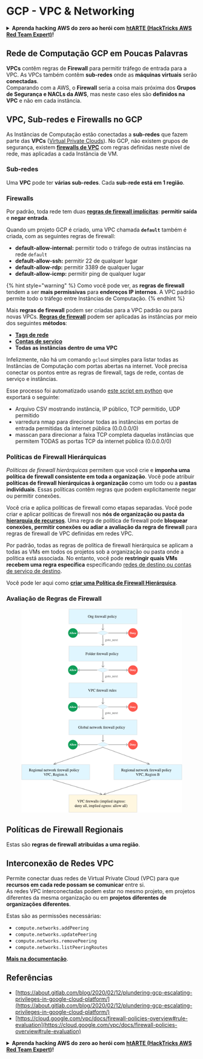 # GCP - VPC & Networking

<details>

<summary><strong>Aprenda hacking AWS do zero ao herói com</strong> <a href="https://training.hacktricks.xyz/courses/arte"><strong>htARTE (HackTricks AWS Red Team Expert)</strong></a><strong>!</strong></summary>

Outras maneiras de apoiar o HackTricks:

- Se você quiser ver sua **empresa anunciada no HackTricks** ou **baixar o HackTricks em PDF** Confira os [**PLANOS DE ASSINATURA**](https://github.com/sponsors/carlospolop)!
- Adquira o [**swag oficial PEASS & HackTricks**](https://peass.creator-spring.com)
- Descubra [**A Família PEASS**](https://opensea.io/collection/the-peass-family), nossa coleção exclusiva de [**NFTs**](https://opensea.io/collection/the-peass-family)
- **Junte-se ao** 💬 [**grupo Discord**](https://discord.gg/hRep4RUj7f) ou ao [**grupo telegram**](https://t.me/peass) ou **siga-nos** no **Twitter** 🐦 [**@hacktricks_live**](https://twitter.com/hacktricks_live)**.**
- **Compartilhe seus truques de hacking enviando PRs para os** [**HackTricks**](https://github.com/carlospolop/hacktricks) e [**HackTricks Cloud**](https://github.com/carlospolop/hacktricks-cloud) repositórios do github.

</details>

## **Rede de Computação GCP em Poucas Palavras**

**VPCs** contêm regras de **Firewall** para permitir tráfego de entrada para a VPC. As VPCs também contêm **sub-redes** onde as **máquinas virtuais** serão **conectadas**.\
Comparando com a AWS, o **Firewall** seria a coisa mais próxima dos **Grupos de Segurança e NACLs da AWS**, mas neste caso eles são **definidos na VPC** e não em cada instância.

## **VPC, Sub-redes e Firewalls no GCP**

As Instâncias de Computação estão conectadas a **sub-redes** que fazem parte das **VPCs** ([Virtual Private Clouds](https://cloud.google.com/vpc/docs/vpc)). No GCP, não existem grupos de segurança, existem [**firewalls de VPC**](https://cloud.google.com/vpc/docs/firewalls) com regras definidas neste nível de rede, mas aplicadas a cada Instância de VM.

### Sub-redes

Uma **VPC** pode ter **várias sub-redes**. Cada **sub-rede está em 1 região**.

### Firewalls

Por padrão, toda rede tem duas [**regras de firewall implícitas**](https://cloud.google.com/vpc/docs/firewalls#default\_firewall\_rules): **permitir saída** e **negar entrada**.

Quando um projeto GCP é criado, uma VPC chamada **`default`** também é criada, com as seguintes regras de firewall:

- **default-allow-internal:** permitir todo o tráfego de outras instâncias na rede `default`
- **default-allow-ssh:** permitir 22 de qualquer lugar
- **default-allow-rdp:** permitir 3389 de qualquer lugar
- **default-allow-icmp:** permitir ping de qualquer lugar

{% hint style="warning" %}
Como você pode ver, as **regras de firewall** tendem a ser **mais permissivas** para **endereços IP internos**. A VPC padrão permite todo o tráfego entre Instâncias de Computação.
{% endhint %}

Mais **regras de firewall** podem ser criadas para a VPC padrão ou para novas VPCs. [**Regras de firewall**](https://cloud.google.com/vpc/docs/firewalls) podem ser aplicadas às instâncias por meio dos seguintes **métodos**:

- [**Tags de rede**](https://cloud.google.com/vpc/docs/add-remove-network-tags)
- [**Contas de serviço**](https://cloud.google.com/vpc/docs/firewalls#serviceaccounts)
- **Todas as instâncias dentro de uma VPC**

Infelizmente, não há um comando `gcloud` simples para listar todas as Instâncias de Computação com portas abertas na internet. Você precisa conectar os pontos entre as regras de firewall, tags de rede, contas de serviço e instâncias.

Esse processo foi automatizado usando [este script em python](https://gitlab.com/gitlab-com/gl-security/gl-redteam/gcp\_firewall\_enum) que exportará o seguinte:

- Arquivo CSV mostrando instância, IP público, TCP permitido, UDP permitido
- varredura nmap para direcionar todas as instâncias em portas de entrada permitidas da internet pública (0.0.0.0/0)
- masscan para direcionar a faixa TCP completa daquelas instâncias que permitem TODAS as portas TCP da internet pública (0.0.0.0/0)

### Políticas de Firewall Hierárquicas <a href="#hierarchical-firewall-policies" id="hierarchical-firewall-policies"></a>

_Políticas de firewall hierárquicas_ permitem que você crie e **imponha uma política de firewall consistente em toda a organização**. Você pode atribuir **políticas de firewall hierárquicas à organização** como um todo ou a **pastas individuais**. Essas políticas contêm regras que podem explicitamente negar ou permitir conexões.

Você cria e aplica políticas de firewall como etapas separadas. Você pode criar e aplicar políticas de firewall nos **nós de organização ou pasta da** [**hierarquia de recursos**](https://cloud.google.com/resource-manager/docs/cloud-platform-resource-hierarchy). Uma regra de política de firewall pode **bloquear conexões, permitir conexões ou adiar a avaliação da regra de firewall** para regras de firewall de VPC definidas em redes VPC.

Por padrão, todas as regras de política de firewall hierárquica se aplicam a todas as VMs em todos os projetos sob a organização ou pasta onde a política está associada. No entanto, você pode **restringir quais VMs recebem uma regra específica** especificando [redes de destino ou contas de serviço de destino](https://cloud.google.com/vpc/docs/firewall-policies#targets).

Você pode ler aqui como [**criar uma Política de Firewall Hierárquica**](https://cloud.google.com/vpc/docs/using-firewall-policies#gcloud).

### Avaliação de Regras de Firewall

<figure><img src="../../../../.gitbook/assets/image (4) (5).png" alt=""><figcaption></figcaption></figure>

## Políticas de Firewall Regionais

Estas são **regras de firewall atribuídas a uma região**.

## Interconexão de Redes VPC

Permite conectar duas redes de Virtual Private Cloud (VPC) para que **recursos em cada rede possam se comunicar** entre si.\
As redes VPC interconectadas podem estar no mesmo projeto, em projetos diferentes da mesma organização ou em **projetos diferentes de organizações diferentes**.

Estas são as permissões necessárias:

- `compute.networks.addPeering`
- `compute.networks.updatePeering`
- `compute.networks.removePeering`
- `compute.networks.listPeeringRoutes`

[**Mais na documentação**](https://cloud.google.com/vpc/docs/vpc-peering).

## Referências

- [https://about.gitlab.com/blog/2020/02/12/plundering-gcp-escalating-privileges-in-google-cloud-platform/](https://about.gitlab.com/blog/2020/02/12/plundering-gcp-escalating-privileges-in-google-cloud-platform/)
- [https://cloud.google.com/vpc/docs/firewall-policies-overview#rule-evaluation](https://cloud.google.com/vpc/docs/firewall-policies-overview#rule-evaluation)

<details>

<summary><strong>Aprenda hacking AWS do zero ao herói com</strong> <a href="https://training.hacktricks.xyz/courses/arte"><strong>htARTE (HackTricks AWS Red Team Expert)</strong></a><strong>!</strong></summary>

Outras maneiras de apoiar o HackTricks:

- Se você quiser ver sua **empresa anunciada no HackTricks** ou **baixar o HackTricks em PDF** Confira os [**PLANOS DE ASSINATURA**](https://github.com/sponsors/carlospolop)!
- Adquira o [**swag oficial PEASS & HackTricks**](https://peass.creator-spring.com)
- Descubra [**A Família PEASS**](https://opensea.io/collection/the-peass-family), nossa coleção exclusiva de [**NFTs**](https://opensea.io/collection/the-peass-family)
- **Junte-se ao** 💬 [**grupo Discord**](https://discord.gg/hRep4RUj7f) ou ao [**grupo telegram**](https://t.me/peass) ou **siga-nos** no **Twitter** 🐦 [**@hacktricks_live**](https://twitter.com/hacktricks_live)**.**
- **Compartilhe seus truques de hacking enviando PRs para os** [**HackTricks**](https://github.com/carlospolop/hacktricks) e [**HackTricks Cloud**](https://github.com/carlospolop/hacktricks-cloud) repositórios do github.

</details>
